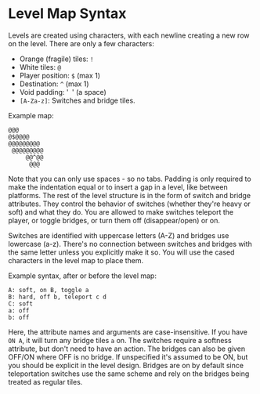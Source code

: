 # Level Map Syntax
Levels are created using characters, with each newline creating a new row on the level.
There are only a few characters:
- Orange (fragile) tiles: `!`
- White tiles: `@`
- Player position: `$` (max 1)
- Destination: `^` (max 1)
- Void padding: '` `' (a space)
- `[A-Za-z]`: Switches and bridge tiles.

Example map:
```
@@@
@$@@@@
@@@@@@@@@
 @@@@@@@@@
     @@^@@
      @@@
```

Note that you can only use spaces - so no tabs. Padding is only required to make
the indentation equal or to insert a gap in a level, like between platforms.
The rest of the level structure is in the form of switch and bridge attributes.
They control the behavior of switches (whether they're heavy or soft) and what they do.
You are allowed to make switches teleport the player, or toggle bridges, or turn them off (disappear/open) or on.

Switches are identified with uppercase letters (A-Z) and bridges use lowercase (a-z).
There's no connection between switches and bridges with the same letter unless you explicitly make it so.
You will use the cased characters in the level map to place them.

Example syntax, after or before the level map:
```
A: soft, on B, toggle a
B: hard, off b, teleport c d
C: soft
a: off
b: off
```
Here, the attribute names and arguments are case-insensitive. If you have `ON A`, it will turn
any bridge tiles `a` on.
The switches require a softness attribute, but don't need to have an action.
The bridges can also be given OFF/ON where OFF is no bridge.
If unspecified it's assumed to be ON, but you should be explicit in the level design.
Bridges are on by default since teleportation switches use the same scheme
and rely on the bridges being treated as regular tiles.
